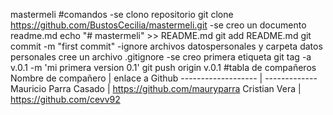 mastermeli
#comandos 
-se clono repositorio
git clone https://github.com/BustosCecilia/mastermeli.git
-se creo un documento readme.md
echo "# mastermeli" >> README.md
git add README.md
git commit -m "first commit"
-ignore archivos datospersonales y carpeta datos personales
cree un archivo .gitignore
-se creo primera etiqueta
git tag -a v.0.1 -m 'mi primera version 0.1'
git push origin v.0.1
#tabla de compañeros
Nombre de compañero | enlace a Github
------------------- | -------------
Mauricio Parra Casado | https://github.com/mauryparra
Cristian Vera | https://github.com/cevv92
